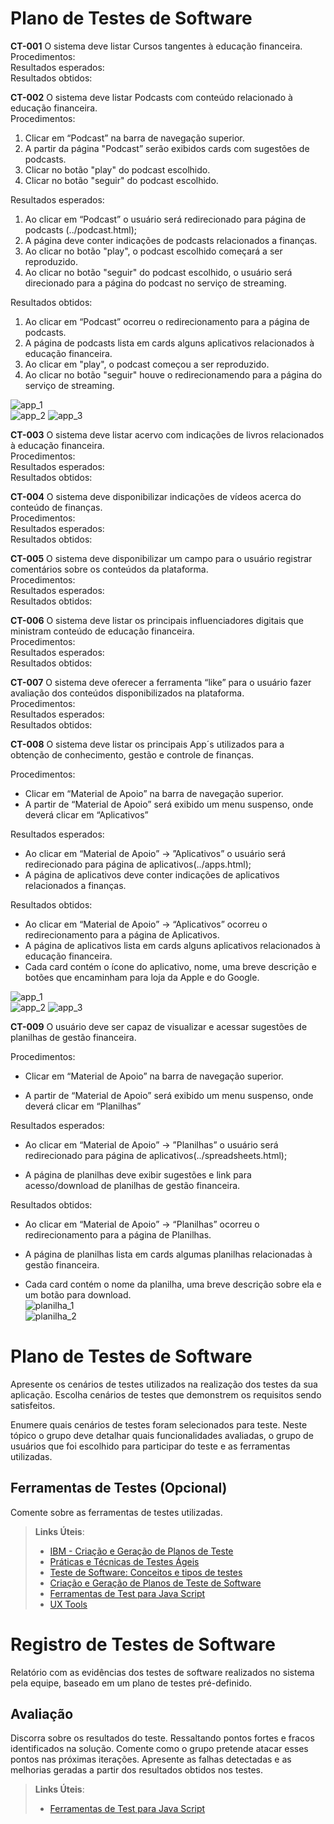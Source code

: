 # Plano de Testes de Software

**CT-001** O sistema deve listar Cursos tangentes à educação financeira.  
Procedimentos:  
Resultados esperados:  
Resultados obtidos:  

**CT-002** O sistema deve listar Podcasts com conteúdo relacionado à educação financeira.  
Procedimentos:  
1. Clicar em “Podcast” na barra de navegação superior.
2. A partir da página "Podcast” serão exibidos cards com sugestões de podcasts.
3. Clicar no botão "play" do podcast escolhido.
4. Clicar no botão "seguir" do podcast escolhido.

Resultados esperados:  
1. Ao clicar em “Podcast” o usuário será redirecionado para página de podcasts (../podcast.html);
2. A página deve conter indicações de podcasts relacionados a finanças.
3. Ao clicar no botão "play", o podcast escolhido começará a ser reproduzido.
4. Ao clicar no botão "seguir" do podcast escolhido, o usuário será direcionado para a página do podcast no serviço de streaming.

Resultados obtidos:  
1. Ao clicar em “Podcast” ocorreu o redirecionamento para a página de podcasts.
2. A página de podcasts lista em cards alguns aplicativos relacionados à educação financeira.
3. Ao clicar em "play", o podcast começou a ser reproduzido.
4. Ao clicar no botão "seguir" houve o redirecionamendo para a página do serviço de streaming.

![app_1](https://github.com/ICEI-PUC-Minas-PMV-SI/pmv-si-2021-2-e1-proj-web-t1-educacao-financeira/blob/main/docs/image_test/podcast1.jpg)  
![app_2](https://github.com/ICEI-PUC-Minas-PMV-SI/pmv-si-2021-2-e1-proj-web-t1-educacao-financeira/blob/main/docs/image_test/podcast2.jpg)
![app_3](https://github.com/ICEI-PUC-Minas-PMV-SI/pmv-si-2021-2-e1-proj-web-t1-educacao-financeira/blob/main/docs/image_test/podcast3.jpg)


**CT-003** O sistema deve listar acervo com indicações de livros relacionados à educação financeira.  
Procedimentos:  
Resultados esperados:  
Resultados obtidos:  

**CT-004** O sistema deve disponibilizar indicações de vídeos acerca do conteúdo de finanças.  
Procedimentos:  
Resultados esperados:  
Resultados obtidos:  

**CT-005** O sistema deve disponibilizar um campo para o usuário registrar comentários sobre os conteúdos da plataforma.  
Procedimentos:  
Resultados esperados:  
Resultados obtidos:  

**CT-006** O sistema deve listar os principais influenciadores digitais que ministram conteúdo de educação financeira.  
Procedimentos:  
Resultados esperados:  
Resultados obtidos:  

**CT-007** O sistema deve oferecer a ferramenta “like” para o usuário fazer avaliação dos conteúdos disponibilizados na plataforma.  
Procedimentos:  
Resultados esperados:  
Resultados obtidos:  

**CT-008** O sistema deve listar os principais App´s utilizados para a obtenção de conhecimento, gestão e controle de finanças.  

Procedimentos:  
- Clicar em  “Material de Apoio” na barra de navegação superior.
- A partir de “Material de Apoio” será exibido um menu suspenso, onde deverá clicar em “Aplicativos”  

Resultados esperados:  
- Ao clicar em “Material de Apoio” -> ”Aplicativos” o usuário será redirecionado para página de aplicativos(../apps.html);
- A página de aplicativos deve conter indicações de aplicativos relacionados a finanças.  

Resultados obtidos:
- Ao clicar em “Material de Apoio” -> “Aplicativos” ocorreu o redirecionamento para a página de Aplicativos.
- A página de aplicativos lista em cards alguns aplicativos relacionados à educação financeira.
- Cada card contém o ícone do aplicativo, nome, uma breve descrição e botões que encaminham para loja da Apple e do Google.  

![app_1](https://github.com/ICEI-PUC-Minas-PMV-SI/pmv-si-2021-2-e1-proj-web-t1-educacao-financeira/blob/main/docs/image_test/app1.jpg)  
![app_2](https://github.com/ICEI-PUC-Minas-PMV-SI/pmv-si-2021-2-e1-proj-web-t1-educacao-financeira/blob/main/docs/image_test/app2.jpg)
![app_3](https://github.com/ICEI-PUC-Minas-PMV-SI/pmv-si-2021-2-e1-proj-web-t1-educacao-financeira/blob/main/docs/image_test/app3.jpg)
 

**CT-009** O usuário deve ser capaz de visualizar e acessar sugestões de planilhas de gestão financeira.

Procedimentos:

-   Clicar em “Material de Apoio” na barra de navegação superior.
    
-   A partir de “Material de Apoio” será exibido um menu suspenso, onde deverá clicar em “Planilhas”
    

Resultados esperados:

-   Ao clicar em “Material de Apoio” -> ”Planilhas” o usuário será redirecionado para página de aplicativos(../spreadsheets.html);
    
-   A página de planilhas deve exibir sugestões e link para acesso/download de planilhas de gestão financeira.
    

Resultados obtidos:

-   Ao clicar em “Material de Apoio” -> “Planilhas” ocorreu o redirecionamento para a página de Planilhas.
    
-   A página de planilhas lista em cards algumas planilhas relacionadas à gestão financeira.
    
-   Cada card contém o nome da planilha, uma breve descrição sobre ela e um botão para download.  
![planilha_1](https://github.com/ICEI-PUC-Minas-PMV-SI/pmv-si-2021-2-e1-proj-web-t1-educacao-financeira/blob/main/docs/image_test/planilha1.jpg)  
![planilha_2](https://github.com/ICEI-PUC-Minas-PMV-SI/pmv-si-2021-2-e1-proj-web-t1-educacao-financeira/blob/main/docs/image_test/planilha2.jpg)



# Plano de Testes de Software

Apresente os cenários de testes utilizados na realização dos testes da sua aplicação. Escolha cenários de testes que demonstrem os requisitos sendo satisfeitos.

Enumere quais cenários de testes foram selecionados para teste. Neste tópico o grupo deve detalhar quais funcionalidades avaliadas, o grupo de usuários que foi escolhido para participar do teste e as ferramentas utilizadas.

 
## Ferramentas de Testes (Opcional)

Comente sobre as ferramentas de testes utilizadas.
 
> **Links Úteis**:
> - [IBM - Criação e Geração de Planos de Teste](https://www.ibm.com/developerworks/br/local/rational/criacao_geracao_planos_testes_software/index.html)
> - [Práticas e Técnicas de Testes Ágeis](http://assiste.serpro.gov.br/serproagil/Apresenta/slides.pdf)
> -  [Teste de Software: Conceitos e tipos de testes](https://blog.onedaytesting.com.br/teste-de-software/)
> - [Criação e Geração de Planos de Teste de Software](https://www.ibm.com/developerworks/br/local/rational/criacao_geracao_planos_testes_software/index.html)
> - [Ferramentas de Test para Java Script](https://geekflare.com/javascript-unit-testing/)
> - [UX Tools](https://uxdesign.cc/ux-user-research-and-user-testing-tools-2d339d379dc7)

# Registro de Testes de Software

Relatório com as evidências dos testes de software realizados no sistema pela equipe, baseado em um plano de testes pré-definido.

## Avaliação

Discorra sobre os resultados do teste. Ressaltando pontos fortes e fracos identificados na solução. Comente como o grupo pretende atacar esses pontos nas próximas iterações. Apresente as falhas detectadas e as melhorias geradas a partir dos resultados obtidos nos testes.

> **Links Úteis**:
> - [Ferramentas de Test para Java Script](https://geekflare.com/javascript-unit-testing/)
